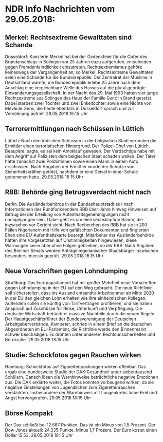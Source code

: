 # NDR Info Nachrichten vom 29.05.2018:


## Merkel: Rechtsextreme Gewalttaten sind Schande
Düsseldorf:					 Kanzlerin Merkel hat bei der Gedenkfeier für die Opfer des Brandanschlags in Solingen vor 25 Jahren dazu aufgerufen, entschieden gegen Fremdenfeindlichkeit einzutreten. Rechtsextremismus gehöre keineswegs der Vergangenheit an, so Merkel. Rechtsextreme Gewalttaten seien eine Schande für die Bundesrepublik. Der Zentralrat der Muslime in Deutschland warnte, die Bundesrepublik erlebe 25 Jahre nach dem Anschlag eine vergleichbare Welle des Hasses auf die plural geprägte Einwanderungsgesellschaft. In der Nacht des 29. Mai 1993 hatten vier junge Rechtsextreme aus Solingen das Haus der Familie Genc in Brand gesetzt. Dabei starben zwei Töchter und zwei Enkeltöchter sowie eine Nichte von Mevlüde Genc, die heute ebenfalls in Düsseldorf sprach und zur Versöhnung aufrief. 29.05.2018 18:15 Uhr 

## Terrorermittlungen nach Schüssen in Lüttich
Lüttich:  Nach den tödlichen Schüssen in der belgischen Stadt vermuten die Ermittler einen terroristischen Hintergrund. Der Polizei-Chef von Lüttich, Beaupère, sagte, es sei kein Amoklauf gewesen. Der Verdächtige habe mit dem Angriff auf Polizisten dem belgischen Staat schaden wollen. Der Täter hatte zunächst zwei Polizistinnen sowie einen Mann in einem Auto erschossen. Nach Angaben der Ermittler wurde der Schütze von Sicherheitskräften getötet, nachdem er eine Geisel in einer Schule genommen hatte. 29.05.2018 18:15 Uhr 

## RBB: Behörde ging Betrugsverdacht nicht nach
Berlin:	Die Ausländerbehörde in der Bundeshauptstadt soll nach Informationen des Rundfunksenders RBB über Jahre hinweg Hinweisen auf Betrug bei der Erteilung von Aufenthaltsgenehmigungen nicht nachgegangen sein. Dabei geht es um eine sechsköpfige Bande, die inzwischen vor Gericht steht. Nach Recherchen des RBB hat sie in 200 Fällen Nigerianern mit Hilfe von gefälschten Dokumenten und fingierten Ehen eine EU-Aufenthaltskarte besorgt. Mitarbeiter der Ausländerbehörde hätten ihre Vorgesetzten auf Unstimmigkeiten hingewiesen, diese Warnungen seien aber ohne Folgen geblieben, so der RBB. Nach Angaben des Berliner Senats werden Anträge nigerianischer Staatsbürger inzwischen besonders intensiv geprüft. 29.05.2018 18:15 Uhr 

## Neue Vorschriften gegen Lohndumping
Straßburg: Das Europaparlament hat mit großer Mehrheit neue Vorschriften gegen Lohndumping in der EU auf den Weg gebracht. Die neue Richtlinie soll sicherstellen, dass ins Ausland entsandte Arbeitnehmer ab Mitte 2020 in der EU den gleichen Lohn erhalten wie ihre einheimischen Kollegen. Außerdem sollen sie künftig von Tarifverträgen profitieren, und sie haben Anspruch auf Zuschüsse für Reise, Unterkunft und Verpflegung. Die deutsche Wirtschaft befürchtet massive Nachteile durch die neuen Regeln. Der Hauptgeschäftsführer der Bundesvereinigung der Deutschen Arbeitgeberverbände, Kampeter, schrieb in einem Brief an die deutschen Abgeordneten im EU-Parlament, die Richtlinie werde den Binnenmarkt schwer beschädigen. Es drohten unter anderem Rechtsunsicherheiten und Bürokratie. 29.05.2018 18:15 Uhr 

## Studie: Schockfotos gegen Rauchen wirken
Hamburg:				Schockfotos auf Zigarettenpackungen wirken offenbar. Das ergab eine bundesweite Studie der DAK-Gesundheit unter siebentausend Schülern. Danach lösen die Warnhinweise beträchtliche negative Emotionen aus. Die DAK erklärte weiter, die Fotos könnten vorbeugend wirken, da sie negative Einstellungen von Jugendlichen zum Zigarettenrauchen verstärkten. Insbesondere der Warnhinweis mit Lungenkrebs habe Ekel und Angst hervorgerufen. 29.05.2018 18:15 Uhr 

## Börse Kompakt
Der Dax schließt bei 12.667 Punkten. Das ist ein Minus von 1,5 Prozent. Der Dow Jones aktuell: 24.335 Punkte. Minus 1,7 Prozent. Der Euro kostet einen Dollar 15 53. 29.05.2018 18:15 Uhr 
